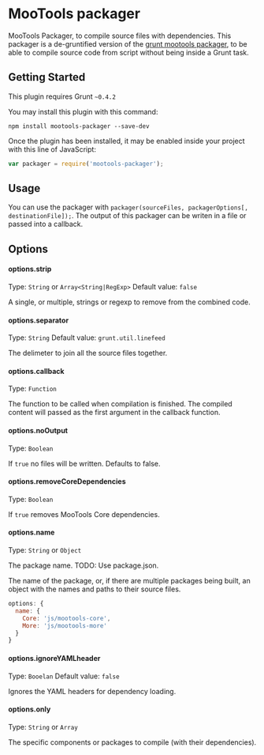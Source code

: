 # MooTools packager

MooTools Packager, to compile source files with dependencies. This packager is a de-gruntified version of the [grunt mootools packager](https://github.com/ibolmo/grunt-mootools-packager), to be able to compile source code from script without being inside a Grunt task.

## Getting Started
This plugin requires Grunt `~0.4.2`

You may install this plugin with this command:

```shell
npm install mootools-packager --save-dev
```

Once the plugin has been installed, it may be enabled inside your project with this line of JavaScript:

```js
var packager = require('mootools-packager');
```

## Usage

You can use the packager with `packager(sourceFiles, packagerOptions[, destinationFile]);`.
The output of this packager can be writen in a file or passed into a callback.


## Options

#### options.strip
Type: `String` or `Array<String|RegExp>`
Default value: `false`

A single, or multiple, strings or regexp to remove from the combined code.

#### options.separator
Type: `String`
Default value: `grunt.util.linefeed`

The delimeter to join all the source files together.

#### options.callback
Type: `Function`

The function to be called when compilation is finished. The compiled content will passed as the first argument in the callback function.

#### options.noOutput
Type: `Boolean`

If `true` no files will be written. Defaults to false.

#### options.removeCoreDependencies
Type: `Boolean`

If `true` removes MooTools Core dependencies.

#### options.name
Type: `String` or `Object`

The package name. TODO: Use package.json.

The name of the package, or, if there are multiple packages being built, an
object with the names and paths to their source files.

```js
options: {
  name: {
    Core: 'js/mootools-core',
    More: 'js/mootools-more'
  }
}
```

#### options.ignoreYAMLheader
Type: `Booelan`
Default value: `false`

Ignores the YAML headers for dependency loading.

#### options.only
Type: `String` or `Array`

The specific components or packages to compile (with their dependencies).

